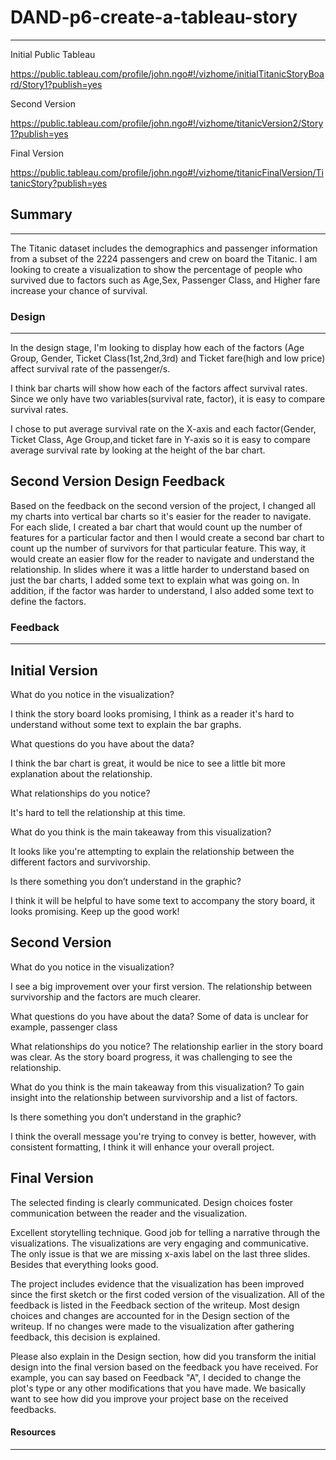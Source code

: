 # DAND-p6-create-a-tableau-story
----------------------------------------

Initial Public Tableau

https://public.tableau.com/profile/john.ngo#!/vizhome/initialTitanicStoryBoard/Story1?publish=yes

Second Version

https://public.tableau.com/profile/john.ngo#!/vizhome/titanicVersion2/Story1?publish=yes

Final Version

https://public.tableau.com/profile/john.ngo#!/vizhome/titanicFinalVersion/TitanicStory?publish=yes

## Summary
-----------
The Titanic dataset includes the demographics and passenger information from a subset of the 2224 passengers and crew on board the Titanic. I am looking to create a visualization to show the percentage of people who survived due to factors such as Age,Sex, Passenger Class, and Higher fare increase your chance of survival.

### Design
----------
In the design stage, I'm looking to display how each of the factors (Age Group, Gender, Ticket Class(1st,2nd,3rd) and Ticket fare(high and low price) affect survival rate of the passenger/s.

I think bar charts will show how each of the factors affect survival rates. Since we only have two variables(survival rate, factor), it is easy to compare survival rates.

I chose to put average survival rate on the X-axis and each factor(Gender, Ticket Class, Age Group,and ticket fare in Y-axis so it is easy to compare average survival rate by looking at the height of the bar chart.

Second Version Design Feedback
-------------------------------
Based on the feedback on the second version of the project, I changed all my charts into vertical bar charts so it's easier for the reader to navigate. For each slide, I created a bar chart that would count up the number of features for a particular factor and then I would create a second bar chart to count up the number of survivors for that particular feature. This way, it would create an easier flow for the reader to navigate and understand the relationship. In slides where it was a little harder to understand based on just the bar charts, I added some text to explain what was going on. In addition, if the factor was harder to understand, I also added some text to define the factors.

### Feedback
------------

Initial Version
---------------
What do you notice in the visualization?

I think the story board looks promising, I think as a reader it's hard to understand without some text to explain the bar graphs.

What questions do you have about the data?

I think the bar chart is great, it would be nice to see a little bit more explanation
about the relationship.

What relationships do you notice?

It's hard to tell the relationship at this time.

What do you think is the main takeaway from this visualization?

It looks like you're attempting to explain the relationship between the different factors and survivorship.

Is there something you don’t understand in the graphic?

I think it will be helpful to have some text to accompany the story board, it looks promising. Keep up the good work!

Second Version
--------------
What do you notice in the visualization?

I see a big improvement over your first version. The relationship between survivorship and the factors are much clearer.

What questions do you have about the data?
Some of data is unclear for example, passenger class

What relationships do you notice?
The relationship earlier in the story board was clear. As the story board progress,
it was challenging to see the relationship.

What do you think is the main takeaway from this visualization?
To gain insight into the relationship between survivorship and a list of factors.

Is there something you don’t understand in the graphic?

I think the overall message you're trying to convey is better, however, with 
consistent formatting, I think it will enhance your overall project. 


Final Version
-------------

The selected finding is clearly communicated. Design choices foster communication between the reader and the visualization.

Excellent storytelling technique. Good job for telling a narrative through the visualizations. The visualizations are very engaging and communicative. The only issue is that we are missing x-axis label on the last three slides. Besides that everything looks good.

The project includes evidence that the visualization has been improved since the first sketch or the first coded version of the visualization. All of the feedback is listed in the Feedback section of the writeup. Most design choices and changes are accounted for in the Design section of the writeup. If no changes were made to the visualization after gathering feedback, this decision is explained.

Please also explain in the Design section, how did you transform the initial design into the final version based on the feedback you have received. For example, you can say based on Feedback "A", I decided to change the plot's type or any other modifications that you have made. We basically want to see how did you improve your project base on the received feedbacks.

#### Resources
------------